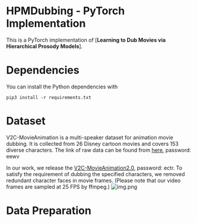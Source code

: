 # HPMDubbing - PyTorch Implementation

This is a PyTorch implementation of [**Learning to Dub Movies via Hierarchical Prosody Models**].


# Dependencies
You can install the Python dependencies with
```
pip3 install -r requirements.txt
```

# Dataset
V2C-MovieAnimation is a multi-speaker dataset for animation movie dubbing. It is collected from 26 Disney cartoon movies and covers 153 diverse characters.
The link of raw data can be found from [here](https://pan.baidu.com/s/1wbmd4HnpDsLjTn0YbwwASA), password: eewv

In our work, we release the [V2C-MovieAnimation2.0](https://pan.baidu.com/s/1wbmd4HnpDsLjTn0YbwwASA), password: ectr. To satisfy the requirement of dubbing the specified characters, we removed redundant character faces in movie frames.
 (Please note that our video frames are sampled at 25 FPS by ffmpeg.)
![img.png](img.png)
# Data Preparation
